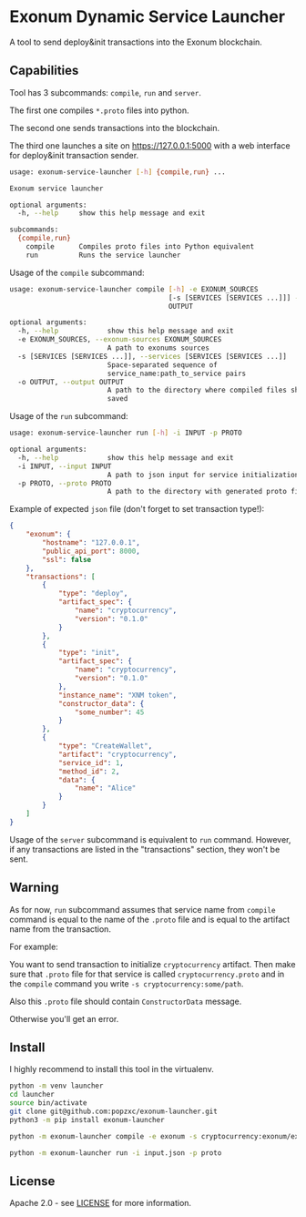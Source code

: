 # Exonum Dynamic Service Launcher

A tool to send deploy&init transactions into the Exonum blockchain.

## Capabilities

Tool has 3 subcommands: `compile`, `run` and `server`.

The first one compiles `*.proto` files into python.

The second one sends transactions into the blockchain.

The third one launches a site on https://127.0.0.1:5000 with a web interface for deploy&init transaction sender.


```sh
usage: exonum-service-launcher [-h] {compile,run} ...

Exonum service launcher

optional arguments:
  -h, --help     show this help message and exit

subcommands:
  {compile,run}
    compile      Compiles proto files into Python equivalent
    run          Runs the service launcher
```

Usage of the `compile` subcommand:

```sh
usage: exonum-service-launcher compile [-h] -e EXONUM_SOURCES
                                       [-s [SERVICES [SERVICES ...]]] -o
                                       OUTPUT

optional arguments:
  -h, --help            show this help message and exit
  -e EXONUM_SOURCES, --exonum-sources EXONUM_SOURCES
                        A path to exonums sources
  -s [SERVICES [SERVICES ...]], --services [SERVICES [SERVICES ...]]
                        Space-separated sequence of
                        service_name:path_to_service pairs
  -o OUTPUT, --output OUTPUT
                        A path to the directory where compiled files should be
                        saved
```

Usage of the `run` subcommand:

```sh
usage: exonum-service-launcher run [-h] -i INPUT -p PROTO

optional arguments:
  -h, --help            show this help message and exit
  -i INPUT, --input INPUT
                        A path to json input for service initialization
  -p PROTO, --proto PROTO
                        A path to the directory with generated proto files
```

Example of expected `json` file (don't forget to set transaction type!):

```json
{
    "exonum": {
        "hostname": "127.0.0.1",
        "public_api_port": 8000,
        "ssl": false
    },
    "transactions": [
        {
            "type": "deploy",
            "artifact_spec": {
                "name": "cryptocurrency",
                "version": "0.1.0"
            }
        },
        {
            "type": "init",
            "artifact_spec": {
                "name": "cryptocurrency",
                "version": "0.1.0"
            },
            "instance_name": "XNM token",
            "constructor_data": {
                "some_number": 45
            }
        },
        {
            "type": "CreateWallet",
            "artifact": "cryptocurrency",
            "service_id": 1,
            "method_id": 2,
            "data": {
                "name": "Alice"
            }
        }
    ]
}
```

Usage of the `server` subcommand is equivalent to `run` command. However, if any transactions are listed in the "transactions" section, they won't be sent.

## Warning

As for now, `run` subcommand assumes that service name from `compile` command is equal to the name of the `.proto` file and is equal to the artifact name from the transaction.

For example:

You want to send transaction to initialize `cryptocurrency` artifact. Then make sure that `.proto` file for that service is called `cryptocurrency.proto` and in the `compile` command you write `-s cryptocurrency:some/path`.

Also this `.proto` file should contain `ConstructorData` message.

Otherwise you'll get an error.

## Install

I highly recommend to install this tool in the virtualenv.

```sh
python -m venv launcher
cd launcher
source bin/activate
git clone git@github.com:popzxc/exonum-launcher.git
python3 -m pip install exonum-launcher

python -m exonum-launcher compile -e exonum -s cryptocurrency:exonum/examples/cryptocurrency-advanced/backend/src/proto -o proto

python -m exonum-launcher run -i input.json -p proto
```

## License
Apache 2.0 - see [LICENSE](LICENSE) for more information.
